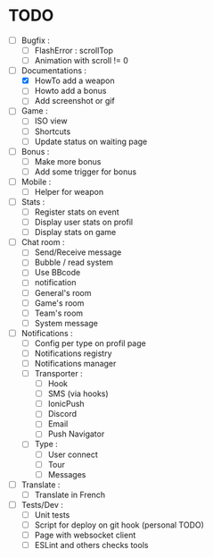 TODO
====

- [ ] Bugfix :
	- [ ] FlashError : scrollTop
	- [ ] Animation with scroll != 0
- [ ] Documentations :
	- [X] HowTo add a weapon
	- [ ] Howto add a bonus
	- [ ] Add screenshot or gif
- [ ] Game :
    - [ ] ISO view
    - [ ] Shortcuts
    - [ ] Update status on waiting page
- [ ] Bonus :
    - [ ] Make more bonus
	- [ ] Add some trigger for bonus
- [ ] Mobile :
    - [ ] Helper for weapon
- [ ] Stats :
    - [ ] Register stats on event
    - [ ] Display user stats on profil
    - [ ] Display stats on game
- [ ] Chat room :
	- [ ] Send/Receive message
	- [ ] Bubble / read system
    - [ ] Use BBcode
    - [ ] notification
    - [ ] General's room
    - [ ] Game's room
    - [ ] Team's room
    - [ ] System message
- [ ] Notifications :
    - [ ] Config per type on profil page
	- [ ] Notifications registry
	- [ ] Notifications manager
    - [ ] Transporter :
        - [ ] Hook
        - [ ] SMS (via hooks)
        - [ ] IonicPush
        - [ ] Discord
        - [ ] Email
        - [ ] Push Navigator
    - [ ] Type :
        - [ ] User connect
        - [ ] Tour
        - [ ] Messages
- [ ] Translate :
	- [ ] Translate in French
- [ ] Tests/Dev :
	- [ ] Unit tests
	- [ ] Script for deploy on git hook (personal TODO)
	- [ ] Page with websocket client
	- [ ] ESLint and others checks tools
